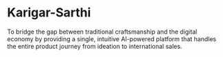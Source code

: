 # Karigar-Sarthi
To bridge the gap between traditional craftsmanship and the digital economy by providing a single, intuitive AI-powered platform that handles the entire product journey from ideation to international sales.

